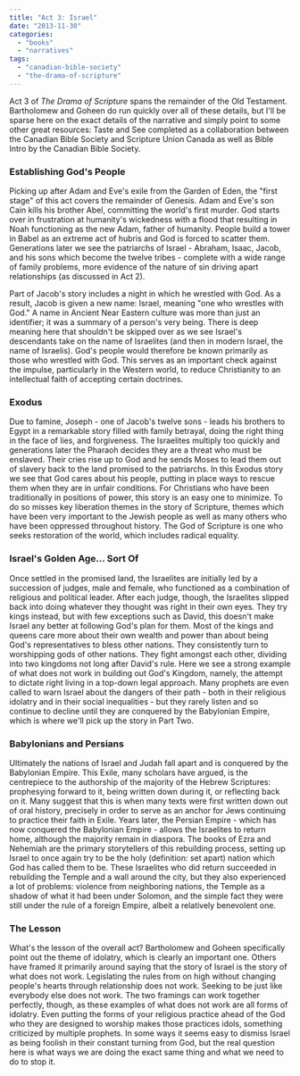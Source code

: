 ```yaml
---
title: "Act 3: Israel"
date: "2013-11-30"
categories: 
  - "books"
  - "narratives"
tags: 
  - "canadian-bible-society"
  - "the-drama-of-scripture"
---
```


Act 3 of _The Drama of Scripture_ spans the remainder of the Old Testament. Bartholomew and Goheen do run quickly over all of these details, but I'll be sparse here on the exact details of the narrative and simply point to some other great resources: Taste and See completed as a collaboration between the Canadian Bible Society and Scripture Union Canada as well as Bible Intro by the Canadian Bible Society.

### <!--more-->Establishing God's People

Picking up after Adam and Eve's exile from the Garden of Eden, the "first stage" of this act covers the remainder of Genesis. Adam and Eve's son Cain kills his brother Abel, committing the world's first murder. God starts over in frustration at humanity's wickedness with a flood that resulting in Noah functioning as the new Adam, father of humanity. People build a tower in Babel as an extreme act of hubris and God is forced to scatter them. Generations later we see the patriarchs of Israel - Abraham, Isaac, Jacob, and his sons which become the twelve tribes - complete with a wide range of family problems, more evidence of the nature of sin driving apart relationships (as discussed in Act 2).

Part of Jacob's story includes a night in which he wrestled with God. As a result, Jacob is given a new name: Israel, meaning "one who wrestles with God." A name in Ancient Near Eastern culture was more than just an identifier; it was a summary of a person's very being. There is deep meaning here that shouldn't be skipped over as we see Israel's descendants take on the name of Israelites (and then in modern Israel, the name of Israelis). God's people would therefore be known primarily as those who wrestled with God. This serves as an important check against the impulse, particularly in the Western world, to reduce Christianity to an intellectual faith of accepting certain doctrines.

### Exodus

Due to famine, Joseph - one of Jacob's twelve sons - leads his brothers to Egypt in a remarkable story filled with family betrayal, doing the right thing in the face of lies, and forgiveness. The Israelites multiply too quickly and generations later the Pharaoh decides they are a threat who must be enslaved. Their cries rise up to God and he sends Moses to lead them out of slavery back to the land promised to the patriarchs. In this Exodus story we see that God cares about his people, putting in place ways to rescue them when they are in unfair conditions. For Christians who have been traditionally in positions of power, this story is an easy one to minimize. To do so misses key liberation themes in the story of Scripture, themes which have been very important to the Jewish people as well as many others who have been oppressed throughout history. The God of Scripture is one who seeks restoration of the world, which includes radical equality.

### Israel's Golden Age... Sort Of

Once settled in the promised land, the Israelites are initially led by a succession of judges, male and female, who functioned as a combination of religious and political leader. After each judge, though, the Israelites slipped back into doing whatever they thought was right in their own eyes. They try kings instead, but with few exceptions such as David, this doesn't make Israel any better at following God's plan for them. Most of the kings and queens care more about their own wealth and power than about being God's representatives to bless other nations. They consistently turn to worshipping gods of other nations. They fight amongst each other, dividing into two kingdoms not long after David's rule. Here we see a strong example of what does not work in building out God's Kingdom, namely, the attempt to dictate right living in a top-down legal approach. Many prophets are even called to warn Israel about the dangers of their path - both in their religious idolatry and in their social inequalities - but they rarely listen and so continue to decline until they are conquered by the Babylonian Empire, which is where we'll pick up the story in Part Two.

### Babylonians and Persians

Ultimately the nations of Israel and Judah fall apart and is conquered by the Babylonian Empire. This Exile, many scholars have argued, is the centrepiece to the authorship of the majority of the Hebrew Scriptures: prophesying forward to it, being written down during it, or reflecting back on it. Many suggest that this is when many texts were first written down out of oral history, precisely in order to serve as an anchor for Jews continuing to practice their faith in Exile. Years later, the Persian Empire - which has now conquered the Babylonian Empire - allows the Israelites to return home, although the majority remain in diaspora. The books of Ezra and Nehemiah are the primary storytellers of this rebuilding process, setting up Israel to once again try to be the holy (definition: set apart) nation which God has called them to be. These Israelites who did return succeeded in rebuilding the Temple and a wall around the city, but they also experienced a lot of problems: violence from neighboring nations, the Temple as a shadow of what it had been under Solomon, and the simple fact they were still under the rule of a foreign Empire, albeit a relatively benevolent one.

### The Lesson

What's the lesson of the overall act? Bartholomew and Goheen specifically point out the theme of idolatry, which is clearly an important one. Others have framed it primarily around saying that the story of Israel is the story of what does not work. Legislating the rules from on high without changing people's hearts through relationship does not work. Seeking to be just like everybody else does not work. The two framings can work together perfectly, though, as these examples of what does not work are all forms of idolatry. Even putting the forms of your religious practice ahead of the God who they are designed to worship makes those practices idols, something criticized by multiple prophets. In some ways it seems easy to dismiss Israel as being foolish in their constant turning from God, but the real question here is what ways we are doing the exact same thing and what we need to do to stop it.
